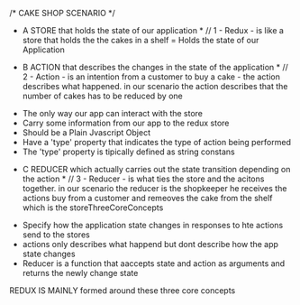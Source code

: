 /* CAKE SHOP SCENARIO */

*  A STORE that holds the state of our application *
// 1 - Redux - is like a store that holds the the cakes in a shelf = Holds the state of our Application
<!--  -->

*  B ACTION that describes the changes in the state of the application *
// 2 - Action - is an intention from a customer to buy a cake - the action describes what happened.
in our scenario the action describes that the number of cakes has to be reduced by one

- The only way our app can interact with the store
- Carry some information from our app to the redux store
- Should be a Plain Jvascript Object
- Have a 'type' property that indicates the type of action being performed
- The 'type' property is tipically defined as string constans
<!--  -->

*  C REDUCER which actually carries out the state transition depending on the action *
// 3 - Reducer - is what ties the store and the acitons together.
in our scenario the reducer is the shopkeeper he receives the actions buy from a customer and remeoves the cake from the shelf which is the storeThreeCoreConcepts

- Specify how the application state changes in responses to hte actions send to the stores
- actions only describes what happend but dont describe how the app state changes
- Reducer is a function that aaccepts state and action as arguments and returns the newly change state 



REDUX IS MAINLY formed around these three core concepts